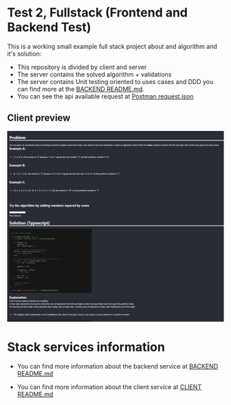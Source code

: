 # Test 2, Fullstack (Frontend and Backend Test)

This is a working small example full stack project about and algorithm and it's solution:
- This repository is divided by client and server
- The server contains the solved algorithm + validations
- The server contains Unit testing oriented to uses cases and DDD you can find more at the [BACKEND README.md](./server/README.md).
- You can see the api available request at [Postman request.json](./server/algorithm-optimization-test-2.postman_collection.json)

## Client preview
![client](./repository/client-preview.png)

# Stack services information
- You can find more information about the backend service at [BACKEND README.md](./server/README.md)

- You can find more information about the client service at [CLIENT README.md](./client/README.md)